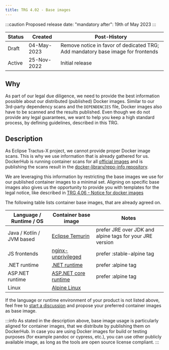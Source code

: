 ```yaml
---
title: TRG 4.02 - Base images
---
```


:::caution
Proposed release date: "mandatory after": 19th of May 2023
:::

| Status | Created     | Post-History                                                                    |
|--------|-------------|---------------------------------------------------------------------------------|
| Draft  | 04-May-2023 | Remove notice in favor of dedicated TRG; Add mandatory base image for frontends |
| Active | 25-Nov-2022 | Initial release                                                                 |

## Why

As part of our legal due diligence, we need to provide the best information possible about our distributed (published) Docker images.
Similar to our 3rd-party dependency scans and the `DEPENDENCIES` file, Docker images also have to be scanned and the results published.
Even though we do not provide any legal guarantees, we want to help you keep a high standard process, by defining guidelines, described in this TRG.

## Description

As Eclipse Tractus-X project, we cannot provide proper Docker image scans. This is why we use information that is already gathered for us.
DockerHub is running container scans for all [official images](https://docs.docker.com/trusted-content/official-images/)
and is publishing the scans result in the [docker-library/repo-info repository](https://github.com/docker-library/repo-info).

We are leveraging this information by restricting the base images we use for our published container images to a minimal set.
Aligning on specific base images also gives us the opportunity to provide you with templates for the legal notice,
like described in [TRG 4.06 -  Notice for docker images](./trg-4-06.md)

The following table lists container base images, that are already agreed on.

| Language / Runtime / OS   | Container base image                                                       | Notes                                                    |
|---------------------------|----------------------------------------------------------------------------|----------------------------------------------------------|
| Java / Kotlin / JVM based | [Eclipse Temurin](https://hub.docker.com/_/eclipse-temurin)                | prefer JRE over JDK and alpine tags for your JRE version |
| JS frontends              | [nginx-unprivileged](https://hub.docker.com/r/nginxinc/nginx-unprivileged) | prefer :stable-alpine tag                                |
| .NET runtime              | [.NET runtime](https://hub.docker.com/_/microsoft-dotnet-runtime)          | prefer :alpine tag                                       |
| ASP.NET runtime           | [ASP.NET core runtime](https://hub.docker.com/_/microsoft-dotnet-aspnet)   | prefer :alpine tag                                       |
| Linux                     | [Alpine Linux](https://hub.docker.com/_/alpine)                            |

If the language or runtime environment of your product is not listed above, feel free to [start a discussion](https://github.com/eclipse-tractusx/sig-infra/discussions)
and propose your preferred container images as base image.

:::info
As stated in the description above, base image usage is particularly aligned for container images, that we distribute by publishing them on DockerHub.
In case you are using Docker images for build or testing purposes (for example pandoc or cypress, etc.), you can use other publicly available image,
as long as the tools are open source license compliant.
:::

